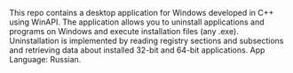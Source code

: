 This repo contains a desktop application for Windows developed in C++ using WinAPI. The application allows you to uninstall applications and programs on Windows and execute installation files (any .exe). Uninstallation is implemented by reading registry sections and subsections and retrieving data about installed 32-bit and 64-bit applications. App Language: Russian.
